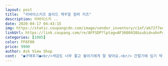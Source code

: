 ```yaml
---
layout: post 
title:  "리바이스키즈 솔리드 캐주얼 점퍼 키즈" 
description: 리바이스키 ..
date: 2020-04-17 04:43:15 
img: https://static.coupangcdn.com/image/vendor_inventory/c1af/ab72f7ee6173a45dc48c8c89d9ee0ece8a0857c07cec7fb7d700bca6c290.jpg 
linkUrl: https://link.coupang.com/re/AFFSDP?lptag=AF3600438&subid=ahnPublicAsk&pageKey=135184859&itemId=396710265&vendorItemId=3966304990&traceid=V0-113-db8ba4c9256c301e 
categories: [1005] 
color: FF6F00 
price: 9900 
author: Ask View Shop 
cont:  "●구매후기●<br/>색감도 너무 좋고 울아기에게 잘 맞아요.<br/> 간절기에 입기 딱이예요^^<br/>색도예쁘고 너무 얇지도 않아요<br/>키100 몸무게15아이 110잘맞아요<br/>핫핑크 색도 이쁘고 길이감도 좋아요.<br/> 물론 이가격에 이 퀄리티라 아주 만족이예요.<br/><br/>" 
---
```

